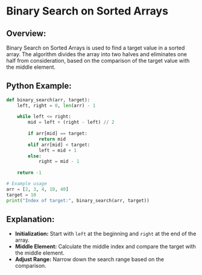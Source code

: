 # **Binary Search on Sorted Arrays**

## **Overview:**

Binary Search on Sorted Arrays is used to find a target value in a sorted array. The algorithm divides the array into two halves and eliminates one half from consideration, based on the comparison of the target value with the middle element.

## **Python Example:**

```python
def binary_search(arr, target):
    left, right = 0, len(arr) - 1
    
    while left <= right:
        mid = left + (right - left) // 2
        
        if arr[mid] == target:
            return mid
        elif arr[mid] < target:
            left = mid + 1
        else:
            right = mid - 1
            
    return -1

# Example usage
arr = [2, 3, 4, 10, 40]
target = 10
print("Index of target:", binary_search(arr, target))
```

## **Explanation:**
- **Initialization:** Start with `left` at the beginning and `right` at the end of the array.
- **Middle Element:** Calculate the middle index and compare the target with the middle element.
- **Adjust Range:** Narrow down the search range based on the comparison.

